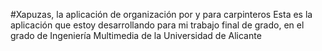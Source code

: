 #Xapuzas, la aplicación de organización por y para carpinteros
Esta es la aplicación que estoy desarrollando para mi trabajo final de grado, en el grado de Ingeniería Multimedia de la Universidad de Alicante
